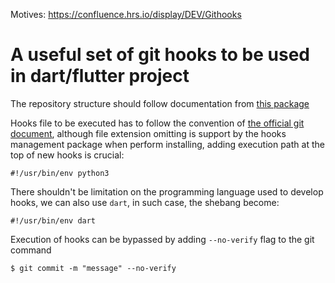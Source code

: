 Motives: https://confluence.hrs.io/display/DEV/Githooks

# A useful set of git hooks to be used in dart/flutter project

The repository structure should follow documentation from [this package](https://pub.dev/packages/remote_hooks)

Hooks file to be executed has to follow the convention of
[the official git document](https://git-scm.com/book/fa/v2/Customizing-Git-Git-Hooks), although file extension
omitting is support by the hooks management package when perform installing, adding execution path at the top of
new hooks is crucial:

```shell
#!/usr/bin/env python3
```

There shouldn't be limitation on the programming language used to develop hooks, we can also use `dart`, in such case, 
the shebang become:

```shell
#!/usr/bin/env dart
```

Execution of hooks can be bypassed by adding `--no-verify` flag to the git command
```shell
$ git commit -m "message" --no-verify
```